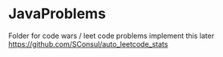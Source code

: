 # JavaProblems
Folder for code wars / leet code problems
implement this later https://github.com/SConsul/auto_leetcode_stats
